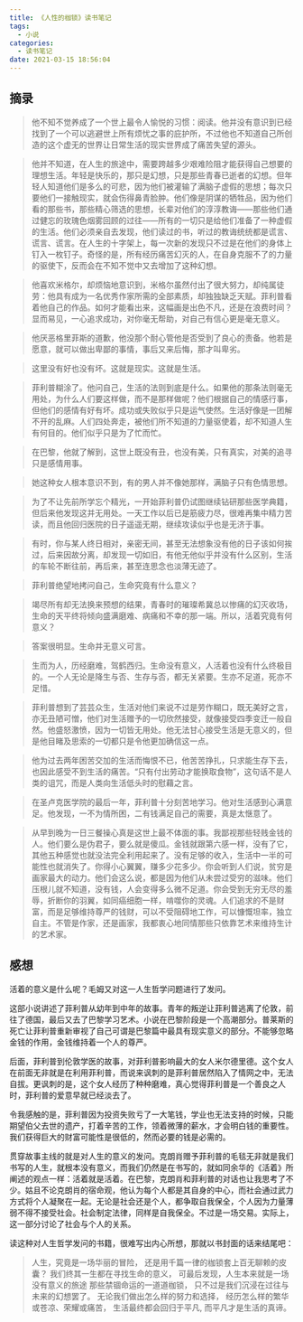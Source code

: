 ```yaml
---
title: 《人性的枷锁》读书笔记
tags:
  - 小说
categories:
  - 读书笔记
date: 2021-03-15 18:56:04
---
```


## 摘录

> 他不知不觉养成了一个世上最令人愉悦的习惯：阅读。他并没有意识到已经找到了一个可以逃避世上所有烦忧之事的庇护所，不过他也不知道自己所创造的这个虚无的世界让日常生活的现实世界成了痛苦失望的源头。

> 他并不知道，在人生的旅途中，需要跨越多少艰难险阻才能获得自己想要的理想生活。年轻是快乐的，那只是幻想，只是那些青春已逝者的幻想。但年轻人知道他们是多么的可悲，因为他们被灌输了满脑子虚假的思想；每次只要他们一接触现实，就会伤得鼻青脸肿。他们像是阴谋的牺牲品，因为他们看的那些书，那些精心筛选的思想，长辈对他们的淳淳教诲——那些他们通过健忘的玫瑰色烟雾回顾的过往——所有的一切只是给他们准备了一种虚假的生活。他们必须亲自去发现，他们读过的书，听过的教诲统统都是谎言、谎言、谎言。在人生的十字架上，每一次新的发现只不过是在他们的身体上钉入一枚钉子。奇怪的是，所有经历痛苦幻灭的人，在自身克服不了的力量的驱使下，反而会在不知不觉中又去增加了这种幻想。

> 他喜欢米格尔，却烦恼地意识到，米格尔虽然付出了很大努力，却纯属徒劳：他具有成为一名优秀作家所需的全部素质，却独独缺乏天赋。菲利普看着他自己的作品。如何才能看出来，这幅画是出色不凡，还是在浪费时间？显而易见，一心追求成功，对你毫无帮助，对自己有信心更是毫无意义。

> 他厌恶格里菲斯的道歉，他没那个耐心管他是否受到了良心的责备。他若是愿意，就可以做出卑鄙的事情，事后又来后悔，那才叫卑劣。

> 这里没有好也没有坏。这就是现实。这就是生活。

> 菲利普糊涂了。他问自己，生活的法则到底是什么。如果他的那条法则毫无用处，为什么人们要这样做，而不是那样做呢？他们根据自己的情感行事，但他们的感情有好有坏。成功或失败似乎只是运气使然。生活好像是一团解不开的乱麻。人们四处奔走，被他们所不知道的力量驱使着，却不知道人生有何目的。他们似乎只是为了忙而忙。

> 在巴黎，他就了解到，这世上既没有丑，也没有美，只有真实，对美的追寻只是感情用事。

> 她这种女人根本意识不到，有的男人并不像她那样，满脑子只有色情思想。

> 为了不让先前所学忘个精光，一开始菲利普仍试图继续钻研那些医学典籍，但后来他发现这并无用处。一天工作以后已是筋疲力尽，很难再集中精力苦读，而且他回归医院的日子遥遥无期，继续攻读似乎也是无济于事。

> 有时，你与某人终日相对，亲密无间，甚至无法想象没有他的日子该如何挨过，后来因故分离，却发现一切如旧，有他无他似乎并没有什么区别，生活的车轮不断往前，再后来，甚至连思念也淡薄无迹了。

> 菲利普绝望地拷问自己，生命究竟有什么意义？

>竭尽所有却无法换来预想的结果，青春时的璀璨希冀总以惨痛的幻灭收场，生命的天平终将倾向盛满磨难、病痛和不幸的那一端。所以，活着究竟有何意义？

> 答案很明显。生命并无意义可言。

> 生而为人，历经磨难，驾鹤西归。生命没有意义，人活着也没有什么终极目的。一个人无论是降生与否、生存与否，都无关紧要。生亦不足道，死亦不足惜。

> 菲利普想到了芸芸众生，生活对他们来说不过是劳作糊口，既无美好之言，亦无丑陋可憎，他们对生活赠予的一切欣然接受，就像接受四季变迁一般自然。他盛怒激愤，因为一切皆无用处。他无法甘心接受生活是无意义的，但是他目睹及思索的一切都只是令他更加确信这一点。

> 他为过去两年困苦交加的生活而悔恨不已，他苦苦挣扎，只求能生存下去，也因此感受不到生活的痛苦。“只有付出劳动才能换取食物”，这句话不是人类的诅咒，而是人类向生活低头时的慰藉之言。

> 在圣卢克医学院的最后一年，菲利普十分刻苦地学习。他对生活感到心满意足。他发现，一不为情所困，二有钱满足自己的需要，真是太惬意了。

> 从早到晚为一日三餐操心真是这世上最不体面的事。我鄙视那些轻贱金钱的人。他们要么是伪君子，要么就是傻瓜。金钱就跟第六感一样，没有了它，其他五种感觉也就没法完全利用起来了。没有足够的收入，生活中一半的可能性也就消失了。你得小心翼翼，赚多少花多少。你会听到人们说，贫穷是画家最大的动力。他们会这么说，都是因为他们从未尝过受穷的滋味。他们压根儿就不知道，没有钱，人会变得多么微不足道。你会受到无穷无尽的羞辱，折断你的羽翼，如同癌细胞一样，啃噬你的灵魂。人们追求的不是财富，而是足够维持尊严的钱财，可以不受阻碍地工作，可以慷慨坦率，独立自主。不管是作家，还是画家，我都衷心地同情那些只依靠艺术来维持生计的艺术家。

## 感想

活着的意义是什么呢？毛姆又对这一人生哲学问题进行了发问。

这部小说讲述了菲利普从幼年到中年的故事。青年的叛逆让菲利普逃离了伦敦，前往了德国，最后又去了巴黎学习艺术。小说在巴黎阶段是一个高潮部分。普莱斯的死亡让菲利普重新审视了自己可谓是巴黎篇中最具有现实意义的部分。不能够忽略金钱的作用，金钱维持着一个人的尊严。

后面，菲利普到伦敦学医的故事，对菲利普影响最大的女人米尔德里德。这个女人在前面无非就是在利用菲利普，而说来讽刺的是菲利普居然陷入了情网之中，无法自拔。更讽刺的是，这个女人经历了种种磨难，真心觉得菲利普是一个善良之人时，菲利普的爱意早就已经淡去了。

令我感触的是，菲利普因为投资失败亏了一大笔钱，学业也无法支持的时候，只能期望伯父去世的遗产，打着辛苦的工作，领着微薄的薪水，才会明白钱的重要性。我们获得巨大的财富可能性是很低的，然而必要的钱是必需的。

贯穿故事主线的就是对人生的意义的发问。克朗肖赠予菲利普的毛毯无非就是我们书写的人生，就根本没有意义，而我们仍然是在书写的，就如同余华的《活着》所阐述的观点一样：活着就是活着。在巴黎，克朗肖和菲利普的对话也让我思考了不少。姑且不论克朗肖的宿命观，他认为每个人都是其自身的中心，而社会通过武力方式将个人凝聚在一起。无论是社会还是个人，都争取自我保全，个人因为力量薄弱不得不接受社会。社会制定法律，同样是自我保全。不过是一场交易。实际上，这一部分讨论了社会与个人的关系。

读这种对人生哲学发问的书籍，很难写出内心所想，那就以书封面的话来结尾吧：

> 人生，究竟是一场华丽的冒险，
> 还是用千篇一律的枷锁套上百无聊赖的皮囊？
> 我们终其一生都在寻找生命的意义，
> 可最后发现，人生本来就是一场没有意义的旅途
> 那些禁锢命运的一道道枷锁，
> 只不过是我们沉浸在过往与未来的幻想罢了。
> 无论我们做出怎么样的努力和选择，
> 经历怎么样的繁华或苍凉、荣耀或痛苦，
> 生活最终都会回归于平凡,
> 而平凡才是生活的真谛。
